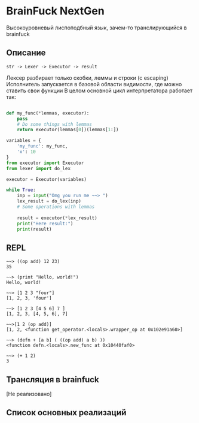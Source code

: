 # BrainFuck NextGen

Высокоуровневый лиспоподбный язык, зачем-то транслирующийся в brainfuck

## Описание

```
str -> Lexer -> Executor -> result
```

Лексер разбирает только скобки, леммы и строки (с escaping)  
Исполнитель запускается в базовой области видимости, где можно ставить свои функции
В целом основной цикл интерпретатора работает так:
```python

def my_func(*lemmas, executor):
    pass
    # Do some things with lemmas
    return executor(lemmas[0])(lemmas[1:])

variables = {
    'my_func': my_func,
    'x': 10
}
from executor import Executor
from lexer import do_lex

executor = Executor(variables)

while True:
    inp = input("Omg you run me ~~> ")
    lex_result = do_lex(inp)
    # Some operations with lemmas
    
    result = executor(*lex_result)
    print("Here result:")
    print(result)
```

## REPL
```
~~> ((op add) 12 23)
35

~~> (print "Hello, world!")
Hello, world!

~~> [1 2 3 "four"]
[1, 2, 3, 'four']

~~> [1 2 3 [4 5 6] 7 ]
[1, 2, 3, [4, 5, 6], 7]

~~>[1 2 (op add)]
[1, 2, <function get_operator.<locals>.wrapper_op at 0x102e91a60>]
```

```
~~> (defn + [a b] ( ((op add) a b) ))
<function defn.<locals>.new_func at 0x10440faf0>

~~> (+ 1 2)
3
```

## Трансляция в brainfuck
[Не реализовано]

## Список основных реализаций